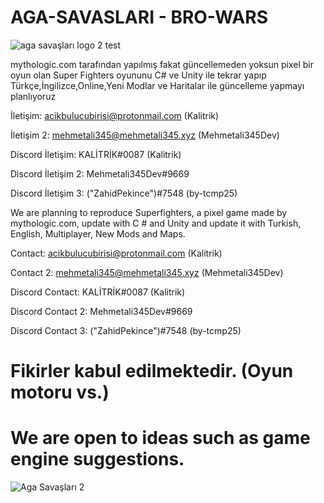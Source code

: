 # AGA-SAVASLARI - BRO-WARS
![aga savaşları logo 2 test](https://user-images.githubusercontent.com/70946597/116781941-ee003100-aa8e-11eb-9068-9a7fe090f929.PNG)


mythologic.com tarafından yapılmış fakat güncellemeden yoksun pixel bir oyun olan Super Fighters oyununu C# ve Unity ile tekrar yapıp Türkçe,İngilizce,Online,Yeni Modlar ve Haritalar ile güncelleme yapmayı planlıyoruz

İletişim: acikbulucubirisi@protonmail.com (Kalitrik)

İletişim 2: mehmetali345@mehmetali345.xyz (Mehmetali345Dev)

Discord İletişim: KALİTRİK#0087 (Kalitrik)

Discord İletişim 2: Mehmetali345Dev#9669

Discord İletişim 3: ("ZahidPekince")#7548 (by-tcmp25)

We are planning to reproduce Superfighters, a pixel game made by mythologic.com, update with C # and Unity and update it with Turkish, English, Multiplayer, New Mods and Maps.


Contact: acikbulucubirisi@protonmail.com (Kalitrik)

Contact 2: mehmetali345@mehmetali345.xyz (Mehmetali345Dev)

Discord Contact: KALİTRİK#0087 (Kalitrik)

Discord Contact 2: Mehmetali345Dev#9669

Discord Contact 3: ("ZahidPekince")#7548 (by-tcmp25)

# Fikirler kabul edilmektedir. (Oyun motoru vs.) 
# We are open to ideas such as game engine suggestions.
![Aga Savaşları 2](https://user-images.githubusercontent.com/70946597/116781952-fa848980-aa8e-11eb-820d-128c684ead38.png)

